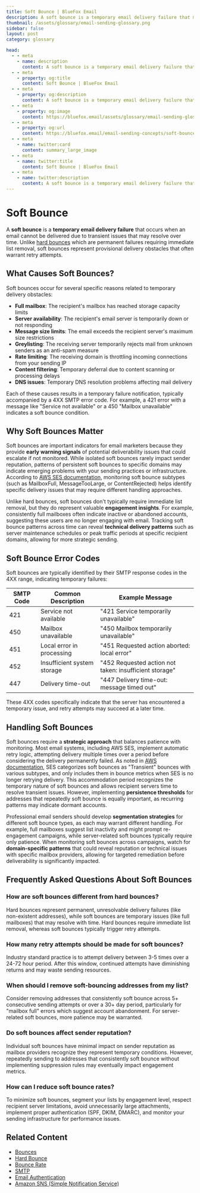 ```yaml
---
title: Soft Bounce | BlueFox Email
description: A soft bounce is a temporary email delivery failure that may resolve with time, often due to full mailboxes, server issues, or message size limits.
thumbnail: /assets/glossary/email-sending-glossary.png
sidebar: false
layout: post
category: glossary

head:
  - - meta
    - name: description
      content: A soft bounce is a temporary email delivery failure that may resolve with time, often due to full mailboxes, server issues, or message size limits.
  - - meta
    - property: og:title
      content: Soft Bounce | BlueFox Email
  - - meta
    - property: og:description
      content: A soft bounce is a temporary email delivery failure that may resolve with time, often due to full mailboxes, server issues, or message size limits.
  - - meta
    - property: og:image
      content: https://bluefox.email/assets/glossary/email-sending-glossary.png
  - - meta
    - property: og:url
      content: https://bluefox.email/email-sending-concepts/soft-bounce
  - - meta
    - name: twitter:card
      content: summary_large_image
  - - meta
    - name: twitter:title
      content: Soft Bounce | BlueFox Email
  - - meta
    - name: twitter:description
      content: A soft bounce is a temporary email delivery failure that may resolve with time, often due to full mailboxes, server issues, or message size limits.
---
```


# Soft Bounce

A **soft bounce** is a **temporary email delivery failure** that occurs when an email cannot be delivered due to transient issues that may resolve over time. Unlike [hard bounces](/email-sending-concepts/hard-bounce) which are permanent failures requiring immediate list removal, soft bounces represent provisional delivery obstacles that often warrant retry attempts.

## What Causes Soft Bounces?

Soft bounces occur for several specific reasons related to temporary delivery obstacles:

- **Full mailbox**: The recipient's mailbox has reached storage capacity limits
- **Server availability**: The recipient's email server is temporarily down or not responding
- **Message size limits**: The email exceeds the recipient server's maximum size restrictions
- **Greylisting**: The receiving server temporarily rejects mail from unknown senders as an anti-spam measure
- **Rate limiting**: The receiving domain is throttling incoming connections from your sending IP
- **Content filtering**: Temporary deferral due to content scanning or processing delays
- **DNS issues**: Temporary DNS resolution problems affecting mail delivery

Each of these causes results in a temporary failure notification, typically accompanied by a 4XX SMTP error code. For example, a 421 error with a message like "Service not available" or a 450 "Mailbox unavailable" indicates a soft bounce condition.

## Why Soft Bounces Matter

Soft bounces are important indicators for email marketers because they provide **early warning signals** of potential deliverability issues that could escalate if not monitored. While isolated soft bounces rarely impact sender reputation, patterns of persistent soft bounces to specific domains may indicate emerging problems with your sending practices or infrastructure. According to [AWS SES documentation](https://repost.aws/knowledge-center/ses-understand-soft-bounces), monitoring soft bounce subtypes (such as MailboxFull, MessageTooLarge, or ContentRejected) helps identify specific delivery issues that may require different handling approaches.

Unlike hard bounces, soft bounces don't typically require immediate list removal, but they do represent valuable **engagement insights**. For example, consistently full mailboxes often indicate inactive or abandoned accounts, suggesting these users are no longer engaging with email. Tracking soft bounce patterns across time can reveal **technical delivery patterns** such as server maintenance schedules or peak traffic periods at specific recipient domains, allowing for more strategic sending.

## Soft Bounce Error Codes

Soft bounces are typically identified by their SMTP response codes in the 4XX range, indicating temporary failures:

| SMTP Code | Common Description          | Example Message                                        |
| --------- | --------------------------- | ------------------------------------------------------ |
| 421       | Service not available       | "421 Service temporarily unavailable"                  |
| 450       | Mailbox unavailable         | "450 Mailbox temporarily unavailable"                  |
| 451       | Local error in processing   | "451 Requested action aborted: local error"            |
| 452       | Insufficient system storage | "452 Requested action not taken: insufficient storage" |
| 447       | Delivery time-out           | "447 Delivery time-out: message timed out"             |

These 4XX codes specifically indicate that the server has encountered a temporary issue, and retry attempts may succeed at a later time.

## Handling Soft Bounces

Soft bounces require a **strategic approach** that balances patience with monitoring. Most email systems, including AWS SES, implement automatic retry logic, attempting delivery multiple times over a period before considering the delivery permanently failed. As noted in [AWS documentation](https://docs.aws.amazon.com/ses/latest/dg/monitor-sending-activity.html), SES categorizes soft bounces as "Transient" bounces with various subtypes, and only includes them in bounce metrics when SES is no longer retrying delivery. This accommodation period recognizes the temporary nature of soft bounces and allows recipient servers time to resolve transient issues. However, implementing **persistence thresholds** for addresses that repeatedly soft bounce is equally important, as recurring patterns may indicate dormant accounts.

Professional email senders should develop **segmentation strategies** for different soft bounce types, as each may warrant different handling. For example, full mailboxes suggest list inactivity and might prompt re-engagement campaigns, while server-related soft bounces typically require only patience. When monitoring soft bounces across campaigns, watch for **domain-specific patterns** that could reveal reputation or technical issues with specific mailbox providers, allowing for targeted remediation before deliverability is significantly impacted.

## Frequently Asked Questions About Soft Bounces

### How are soft bounces different from hard bounces?

Hard bounces represent permanent, unresolvable delivery failures (like non-existent addresses), while soft bounces are temporary issues (like full mailboxes) that may resolve with time. Hard bounces require immediate list removal, whereas soft bounces typically trigger retry attempts.

### How many retry attempts should be made for soft bounces?

Industry standard practice is to attempt delivery between 3-5 times over a 24-72 hour period. After this window, continued attempts have diminishing returns and may waste sending resources.

### When should I remove soft-bouncing addresses from my list?

Consider removing addresses that consistently soft bounce across 5+ consecutive sending attempts or over a 30+ day period, particularly for "mailbox full" errors which suggest account abandonment. For server-related soft bounces, more patience may be warranted.

### Do soft bounces affect sender reputation?

Individual soft bounces have minimal impact on sender reputation as mailbox providers recognize they represent temporary conditions. However, repeatedly sending to addresses that consistently soft bounce without implementing suppression rules may eventually impact engagement metrics.

### How can I reduce soft bounce rates?

To minimize soft bounces, segment your lists by engagement level, respect recipient server limitations, avoid unnecessarily large attachments, implement proper authentication (SPF, DKIM, DMARC), and monitor your sending infrastructure for performance issues.

## Related Content

- [Bounces](/email-sending-concepts/bounces)
- [Hard Bounce](/email-sending-concepts/hard-bounce)
- [Bounce Rate](/email-sending-concepts/bounce-rate)
- [SMTP](/email-sending-concepts/smtp)
- [Email Authentication](/email-sending-concepts/email-authentication)
- [Amazon SNS (Simple Notification Service)](/aws-concepts/aws-sns)

<GlossaryCTA />
